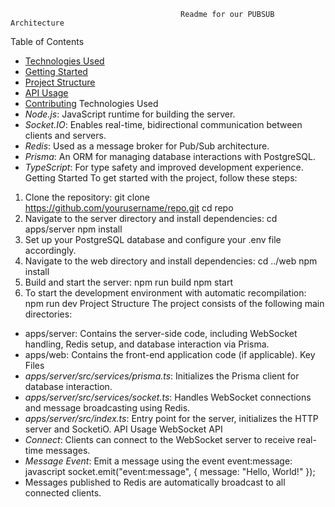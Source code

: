                                           Readme for our PUBSUB Architecture
Table of Contents
- [Technologies Used](#technologies-used)
- [Getting Started](#getting-started)
- [Project Structure](#project-structure)
- [API Usage](#api-usage)
- [Contributing](#contributing)
Technologies Used
- *Node.js*: JavaScript runtime for building the server.
- *Socket.IO*: Enables real-time, bidirectional communication between clients and
servers.
- *Redis*: Used as a message broker for Pub/Sub architecture.
- *Prisma*: An ORM for managing database interactions with PostgreSQL.
- *TypeScript*: For type safety and improved development experience.
Getting Started
To get started with the project, follow these steps:
1. Clone the repository:
git clone https://github.com/yourusername/repo.git
cd repo
2. Navigate to the server directory and install dependencies:
cd apps/server
npm install
3. Set up your PostgreSQL database and configure your .env file accordingly.
4. Navigate to the web directory and install dependencies:
cd ../web
npm install
5. Build and start the server:
npm run build
npm start
6. To start the development environment with automatic recompilation: npm run
dev
Project Structure
The project consists of the following main directories:
- apps/server: Contains the server-side code, including WebSocket handling, Redis
setup, and database interaction via Prisma.
- apps/web: Contains the front-end application code (if applicable).
Key Files
- *apps/server/src/services/prisma.ts*: Initializes the Prisma client for database
interaction.
- *apps/server/src/services/socket.ts*: Handles WebSocket connections and
message broadcasting using Redis.
- *apps/server/src/index.ts*: Entry point for the server, initializes the HTTP server
and SocketiO.
API Usage
WebSocket API
- *Connect*: Clients can connect to the WebSocket server to receive real-time
messages.
- *Message Event*: Emit a message using the event event:message: javascript
socket.emit("event:message", { message: "Hello, World!" });
- Messages published to Redis are automatically broadcast to all connected
clients.









